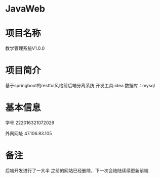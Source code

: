 # JavaWeb
# 项目名称
教学管理系统V1.0.0
# 项目简介
基于springboot的restful风格前后端分离系统    开发工具:idea    数据库：mysql

# 基本信息
学号 222016321072029 

外网网址 47.106.83.105
# 备注
后端开发进行了一大半 之前的网站已经删除，下一次会陆陆续续更新前端


